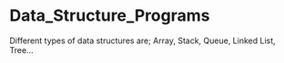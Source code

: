# Data_Structure_Programs
Different types of data structures are; Array, Stack, Queue, Linked List, Tree...
